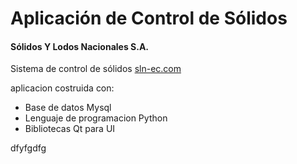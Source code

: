 ﻿<h1>Aplicación de Control de Sólidos</h1>
<h4>Sólidos Y Lodos Nacionales S.A.</h4>

Sistema de control de sólidos <a href="http://sln-ec.com">sln-ec.com</a>


aplicacion costruida con:

<ul>
<li>Base de datos Mysql</li>
<li>Lenguaje de programacion Python</li>
<li>Bibliotecas Qt para UI</li>
</ul>

dfyfgdfg